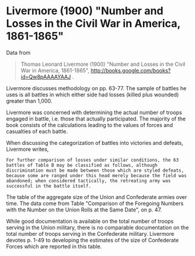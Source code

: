 # Livermore (1900) "Number and Losses in the Civil War in America, 1861-1865"

Data from

> Thomas Leonard Livermore (1900) "Number and Losses in the Civil War in America, 1861-1865",
> http://books.google.com/books?id=Qw8pAAAAYAAJ .


Livermore discusses methodology on pp. 63-77. The sample of battles 
he uses is all battles in which either side had losses (killed plus wounded) 
greater than 1,000.  

Livermore was concerned with determining the actual number of troops
engaged in battle, i.e. those that actually participated.  The
majority of the book consists of the calculations leading to the
values of forces and casualties of each battle.

When discussing the categorization of battles into victories and defeats, Livermore writes,

    For further comparison of losses under similar conditions, the 63
    battles of Table B may be classified as follows, although
    discrimination must be made between those which are styled defeats,
    because some are ranged under this head merely because the field was
    abandoned; when considered tactically, the retreating army was
    successful in the battle itself.

The table of the aggregate size of the Union and Confederate armies over time.
The data come from Table "Comparison of the Foregoing Numbers with the
Number on the Union Rolls at the Same Date", on p. 47.

While good documentation is available on the total number of troops
serving in the Union military, there is no comparable documentation on
the total number of troops serving in the Confederate military.
Livermore devotes p. 1-49 to developing the estimates of the size of
Confederate Forces which are reported in this table.

